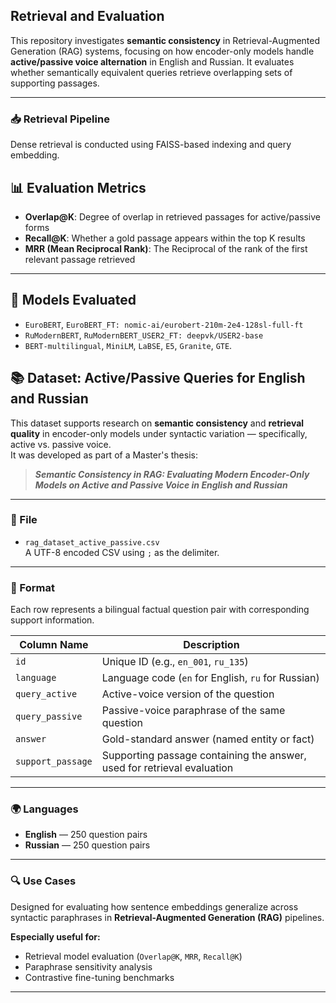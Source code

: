 ## Retrieval and Evaluation

This repository investigates **semantic consistency** in Retrieval-Augmented Generation (RAG) systems, focusing on how encoder-only models handle **active/passive voice alternation** in English and Russian. It evaluates whether semantically equivalent queries retrieve overlapping sets of supporting passages.

---

### 📥 Retrieval Pipeline

Dense retrieval is conducted using FAISS-based indexing and query embedding.

## 📊 Evaluation Metrics

- **Overlap@K**: Degree of overlap in retrieved passages for active/passive forms
- **Recall@K**: Whether a gold passage appears within the top K results
- **MRR (Mean Reciprocal Rank)**: The Reciprocal of the rank of the first relevant passage retrieved

---

## 🤖 Models Evaluated

- `EuroBERT`, `EuroBERT_FT: nomic-ai/eurobert-210m-2e4-128sl-full-ft`
- `RuModernBERT`, `RuModernBERT_USER2_FT: deepvk/USER2-base`
- `BERT-multilingual`, `MiniLM`, `LaBSE`, `E5`, `Granite`, `GTE`.


## 📚 Dataset: Active/Passive Queries for English and Russian

This dataset supports research on **semantic consistency** and **retrieval quality** in encoder-only models under syntactic variation — specifically, active vs. passive voice.  
It was developed as part of a Master's thesis:

> _**Semantic Consistency in RAG: Evaluating Modern Encoder-Only Models on Active and Passive Voice in English and Russian**_

---

### 📁 File

- `rag_dataset_active_passive.csv`  
  A UTF-8 encoded CSV using `;` as the delimiter.

---

### 📄 Format

Each row represents a bilingual factual question pair with corresponding support information.

| **Column Name**     | **Description**                                                                |
|---------------------|--------------------------------------------------------------------------------|
| `id`                | Unique ID (e.g., `en_001`, `ru_135`)                                           |
| `language`          | Language code (`en` for English, `ru` for Russian)                             |
| `query_active`      | Active-voice version of the question                                           |
| `query_passive`     | Passive-voice paraphrase of the same question                                  |
| `answer`            | Gold-standard answer (named entity or fact)                                    |
| `support_passage`   | Supporting passage containing the answer, used for retrieval evaluation        |

---

### 🌍 Languages

- **English** — 250 question pairs  
- **Russian** — 250 question pairs

---

### 🔍 Use Cases

Designed for evaluating how sentence embeddings generalize across syntactic paraphrases in **Retrieval-Augmented Generation (RAG)** pipelines.

**Especially useful for:**
- Retrieval model evaluation (`Overlap@K`, `MRR`, `Recall@K`)
- Paraphrase sensitivity analysis
- Contrastive fine-tuning benchmarks

---

